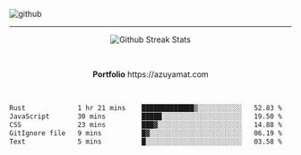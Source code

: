 ![github](https://media.discordapp.net/attachments/881363147364118528/1142610121697021952/background.png?width=1000&height=300)<br>
___
<p align="center">
  <img alt="Github Streak Stats" src="https://streak-stats.demolab.com?user=Azuyamat&theme=transparent&hide_border=true"/>
</p><br>
<p align="center">
      <strong>Portfolio</strong> https://azuyamat.com
</p><br>

<!--START_SECTION:waka-->

```txt
Rust             1 hr 21 mins    █████████████▒░░░░░░░░░░░   52.83 %
JavaScript       30 mins         █████░░░░░░░░░░░░░░░░░░░░   19.50 %
CSS              23 mins         ███▓░░░░░░░░░░░░░░░░░░░░░   14.88 %
GitIgnore file   9 mins          █▓░░░░░░░░░░░░░░░░░░░░░░░   06.19 %
Text             5 mins          █░░░░░░░░░░░░░░░░░░░░░░░░   03.58 %
```

<!--END_SECTION:waka-->
